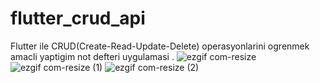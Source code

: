 # flutter_crud_api
Flutter ile CRUD(Create-Read-Update-Delete) operasyonlarini ogrenmek amacli yaptigim not defteri uygulamasi .
![ezgif com-resize](https://user-images.githubusercontent.com/47231687/90453907-7eae0100-e0fa-11ea-8b77-d4a0fd03fe1f.gif)
![ezgif com-resize (1)](https://user-images.githubusercontent.com/47231687/90453987-b321bd00-e0fa-11ea-8141-98671c7fb1c0.gif)
![ezgif com-resize (2)](https://user-images.githubusercontent.com/47231687/90454100-f0864a80-e0fa-11ea-95f1-7226fdfbbfbc.gif)

